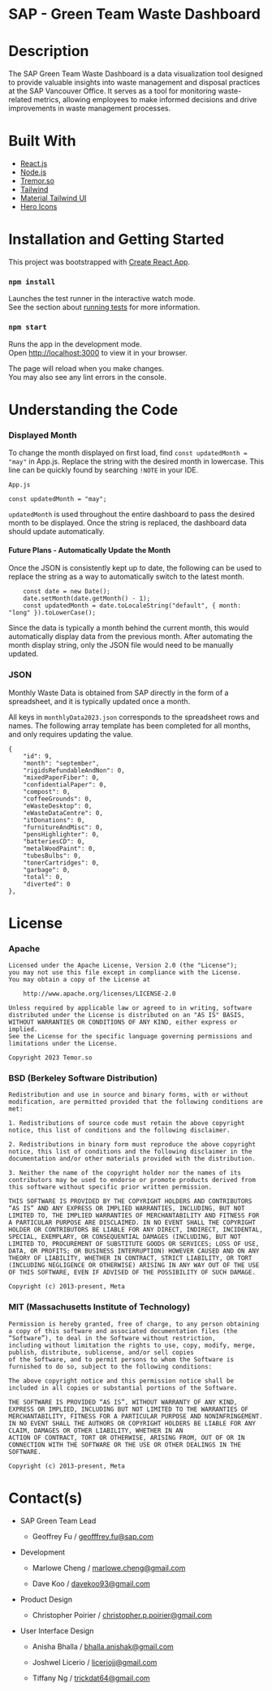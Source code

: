 # SAP - Green Team Waste Dashboard

# Description

The SAP Green Team Waste Dashboard is a data visualization tool designed to provide valuable insights into waste management and disposal practices at the SAP Vancouver Office. It serves as a tool for monitoring waste-related metrics, allowing employees to make informed decisions and drive improvements in waste management processes.

# Built With

- [React.js](https://react.dev/)
- [Node.js](https://nodejs.org/en)
- [Tremor.so](https://www.tremor.so/docs/getting-started/installation)
- [Tailwind](https://tailwindcss.com/docs/installation)
- [Material Tailwind UI](https://www.material-tailwind.com/docs/react/installation)
- [Hero Icons](https://heroicons.com/)

# Installation and Getting Started

This project was bootstrapped with [Create React App](https://github.com/facebook/create-react-app).

### `npm install`

Launches the test runner in the interactive watch mode.\
See the section about [running tests](https://facebook.github.io/create-react-app/docs/running-tests) for more information.

### `npm start`

Runs the app in the development mode.\
Open [http://localhost:3000](http://localhost:3000) to view it in your browser.

The page will reload when you make changes.\
You may also see any lint errors in the console.

# Understanding the Code

### Displayed Month

To change the month displayed on first load, find `const updatedMonth = "may"` in App.js. Replace the string with the desired month in lowercase. This line can be quickly found by searching `!NOTE` in your IDE.

```
App.js

const updatedMonth = "may";
```

`updatedMonth` is used throughout the entire dashboard to pass the desired month to be displayed. Once the string is replaced, the dashboard data should update automatically.

#### Future Plans - Automatically Update the Month

Once the JSON is consistently kept up to date, the following can be used to replace the string as a way to automatically switch to the latest month.

```
    const date = new Date();
    date.setMonth(date.getMonth() - 1);
    const updatedMonth = date.toLocaleString("default", { month: "long" }).toLowerCase();
```

Since the data is typically a month behind the current month, this would automatically display data from the previous month. After automating the month display string, only the JSON file would need to be manually updated.


### JSON

Monthly Waste Data is obtained from SAP directly in the form of a spreadsheet, and it is typically updated once a month.

All keys in `monthlyData2023.json` corresponds to the spreadsheet rows and names. The following array template has been completed for all months, and only requires updating the value.

```
{
    "id": 9,
    "month": "september",
    "rigidsRefundableAndNon": 0,
    "mixedPaperFiber": 0,
    "confidentialPaper": 0,
    "compost": 0,
    "coffeeGrounds": 0,
    "eWasteDesktop": 0,
    "eWasteDataCentre": 0,
    "itDonations": 0,
    "furnitureAndMisc": 0,
    "pensHighlighter": 0,
    "batteriesCD": 0,
    "metalWoodPaint": 0,
    "tubesBulbs": 0,
    "tonerCartridges": 0,
    "garbage": 0,
    "total": 0,
    "diverted": 0
},
```


# License

### Apache
    
    Licensed under the Apache License, Version 2.0 (the "License");
    you may not use this file except in compliance with the License.
    You may obtain a copy of the License at
    
        http://www.apache.org/licenses/LICENSE-2.0
    
    Unless required by applicable law or agreed to in writing, software
    distributed under the License is distributed on an "AS IS" BASIS,
    WITHOUT WARRANTIES OR CONDITIONS OF ANY KIND, either express or implied.
    See the License for the specific language governing permissions and
    limitations under the License.

    Copyright 2023 Temor.so
    
### BSD (Berkeley Software Distribution)

    Redistribution and use in source and binary forms, with or without modification, are permitted provided that the following conditions are met:

    1. Redistributions of source code must retain the above copyright notice, this list of conditions and the following disclaimer.
    
    2. Redistributions in binary form must reproduce the above copyright notice, this list of conditions and the following disclaimer in the documentation and/or other materials provided with the distribution.
    
    3. Neither the name of the copyright holder nor the names of its contributors may be used to endorse or promote products derived from this software without specific prior written permission.
    
    THIS SOFTWARE IS PROVIDED BY THE COPYRIGHT HOLDERS AND CONTRIBUTORS “AS IS” AND ANY EXPRESS OR IMPLIED WARRANTIES, INCLUDING, BUT NOT LIMITED TO, THE IMPLIED WARRANTIES OF MERCHANTABILITY AND FITNESS FOR A PARTICULAR PURPOSE ARE DISCLAIMED. IN NO EVENT SHALL THE COPYRIGHT HOLDER OR CONTRIBUTORS BE LIABLE FOR ANY DIRECT, INDIRECT, INCIDENTAL, SPECIAL, EXEMPLARY, OR CONSEQUENTIAL DAMAGES (INCLUDING, BUT NOT LIMITED TO, PROCUREMENT OF SUBSTITUTE GOODS OR SERVICES; LOSS OF USE, DATA, OR PROFITS; OR BUSINESS INTERRUPTION) HOWEVER CAUSED AND ON ANY THEORY OF LIABILITY, WHETHER IN CONTRACT, STRICT LIABILITY, OR TORT (INCLUDING NEGLIGENCE OR OTHERWISE) ARISING IN ANY WAY OUT OF THE USE OF THIS SOFTWARE, EVEN IF ADVISED OF THE POSSIBILITY OF SUCH DAMAGE.

    Copyright (c) 2013-present, Meta

### MIT  (Massachusetts Institute of Technology)

    Permission is hereby granted, free of charge, to any person obtaining a copy of this software and associated documentation files (the     “Software”), to deal in the Software without restriction, 
    including without limitation the rights to use, copy, modify, merge, publish, distribute, sublicense, and/or sell copies 
    of the Software, and to permit persons to whom the Software is furnished to do so, subject to the following conditions:
    
    The above copyright notice and this permission notice shall be included in all copies or substantial portions of the Software.
    
    THE SOFTWARE IS PROVIDED “AS IS”, WITHOUT WARRANTY OF ANY KIND, EXPRESS OR IMPLIED, INCLUDING BUT NOT LIMITED TO THE WARRANTIES OF MERCHANTABILITY, FITNESS FOR A PARTICULAR PURPOSE AND NONINFRINGEMENT. 
    IN NO EVENT SHALL THE AUTHORS OR COPYRIGHT HOLDERS BE LIABLE FOR ANY CLAIM, DAMAGES OR OTHER LIABILITY, WHETHER IN AN 
    ACTION OF CONTRACT, TORT OR OTHERWISE, ARISING FROM, OUT OF OR IN CONNECTION WITH THE SOFTWARE OR THE USE OR OTHER DEALINGS IN THE SOFTWARE.

    Copyright (c) 2013-present, Meta


# Contact(s)

- SAP Green Team Lead
    - Geoffrey Fu / geofffrey.fu@sap.com
  
- Development
    - Marlowe Cheng / marlowe.cheng@gmail.com
  
    - Dave Koo / davekoo93@gmail.com

- Product Design
    - Christopher Poirier / christopher.p.poirier@gmail.com
      
- User Interface Design
    - Anisha Bhalla / bhalla.anishak@gmail.com
      
    - Joshwel Licerio / liceriojj@gmail.com
      
    - Tiffany Ng / trickdat64@gmail.com
